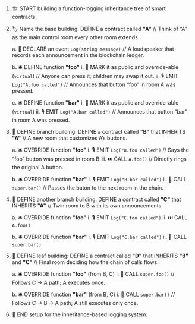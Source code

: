 1. 🏗️ START building a function-logging inheritance tree of smart contracts.

2. 🏷️ Name the base building:
   DEFINE a contract called **"A"**
   // Think of “A” as the main control room every other room extends.

   a. 🔔 DECLARE an event `Log(string message)`
   // A loudspeaker that records each announcement in the blockchain ledger.

   b. 🛎️ DEFINE function **"foo"**
   i. 📢 MARK it as public and override-able (`virtual`)
   // Anyone can press it; children may swap it out.
   ii. 🎙️ EMIT `Log("A.foo called")`
   // Announces that button “foo” in room A was pressed.

   c. 🛎️ DEFINE function **"bar"**
   i. 📢 MARK it as public and override-able (`virtual`)
   ii. 🎙️ EMIT `Log("A.bar called")`
   // Announces that button “bar” in room A was pressed.

3. 🌿 DEFINE branch building:
   DEFINE a contract called **"B"** that INHERITS **"A"**
   // A new room that customizes A’s buttons.

   a. 🛎️ OVERRIDE function **"foo"**
   i. 🎙️ EMIT `Log("B.foo called")`
   // Says the “foo” button was pressed in room B.
   ii. ⏭️ CALL `A.foo()`
   // Directly rings the original A button.

   b. 🛎️ OVERRIDE function **"bar"**
   i. 🎙️ EMIT `Log("B.bar called")`
   ii. 🔗 CALL `super.bar()`
   // Passes the baton to the next room in the chain.

4. 🌿 DEFINE another branch building:
   DEFINE a contract called **"C"** that INHERITS **"A"**
   // Twin room to B with its own announcements.

   a. 🛎️ OVERRIDE function **"foo"**
   i. 🎙️ EMIT `Log("C.foo called")`
   ii. ⏭️ CALL `A.foo()`

   b. 🛎️ OVERRIDE function **"bar"**
   i. 🎙️ EMIT `Log("C.bar called")`
   ii. 🔗 CALL `super.bar()`

5. 🍃 DEFINE leaf building:
   DEFINE a contract called **"D"** that INHERITS **"B"** and **"C"**
   // Final room deciding how the chain of calls flows.

   a. 🛎️ OVERRIDE function **"foo"** (from B, C)
   i. 🔗 CALL `super.foo()`
   // Follows C → A path; A executes once.

   b. 🛎️ OVERRIDE function **"bar"** (from B, C)
   i. 🔗 CALL `super.bar()`
   // Follows C → B → A path; A still executes only once.

6. 🏁 END setup for the inheritance-based logging system.
